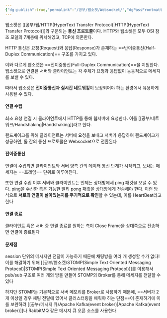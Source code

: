 ```yaml
---
{"dg-publish":true,"permalink":"/공부/웹소켓/Websocket/","dgPassFrontmatter":true}
---
```



웹소켓은 [[공부/웹/HTTP(HyperText Transfer Protocol)\|HTTP(HyperText Transfer Protocol)]]와 구분되는 **통신 프로토콜**이다. HTTP와 웹소켓은 모두 OSI 참조 모델의 7계층에 위치해있고, TCP에 의존한다.

HTTP 통신은 요청(Request)와 응답(Response)가 존재하는 ==반이중통신(Half-Duplex Communication)== 구조를 가지고 있다. 

이와 다르게 웹소켓은 ==전이중통신(Full-Duplex Communication)==을 지원한다. 웹소켓으로 연결된 서버와 클라이언트는 각 주체가 요청과 응답없이 능동적으로 메세지를 보낼 수 있다.

따라서 웹소켓은 **전이중통신과 실시간 네트워킹**이 보장되어야 하는 환경에서 유용하게 사용될 수 있다.

#### 연결 수립
최초 요청 연결 시 클라이언트에서 HTTP를 통해 웹서버에 요청한다. 이를 [[공부/네트워크/Handshaking\|Handshaking]]라고 한다.

핸드셰이크를 위해 클라이언트는 서버에 요청을 보내고 서버가 응답하여 핸드셰이크가 성공하면, 둘 간의 통신 프로토콜은 Websocket으로 전환된다

#### 전이중통신
연결이 수립되면 클라이언트와 서버 양측 간의 데이터 통신 단계가 시작되고, 보내는 메세지는 ==프레임== 단위로 이루어진다.

또한 연결 수립 이후 서버와 클라이언트는 언제든 상대방에세 ping 패킷을 보낼 수 있다. ping을 수신한 측은 가능한 빨리 pong 패킷을 상대방에게 전송해야 한다. 이런 방식으로 **서로의 연결이 살아있는지를 주기적으로 확인**할 수 있는데, 이를 HeartBeat라고 한다

#### 연결 종료
클라이언트 혹은 서버 중 연결 종료를 원하는 측이 Close  Frame을 상대쪽으로 전송하면 연결이 종료된다

#### 문제점
session 단위의 메시지만 전달이 가능하기 때문에 채팅방을 여러 개 생성할 수가 없다!
이를 해결하기 위해 [[공부/웹소켓/STOMP(Simple Text Oriented Messaging Protocol)\|STOMP(Simple Text Oriented Messaging Protocol)]]를 이용해서 pub/sub 구조로 여러 개의 방을 만들어 STOMP의 Broker를 통해 메세지를 전달할 수 있다

하지만 STOMP는 기본적으로 서버 메모리를 Broker로 사용하기 때문에, ==서버가 2개 이상일 경우 채팅 전달에 있어서 클러스터링을 해줘야 하는 단점==이 존재하기에 이를 보완하려 [[공부/메시지 큐/Apache Kafka(event broker)\|Apache Kafka(event broker)]]나 RabbitMQ 같은 메시지 큐 오픈 소스를 사용한다